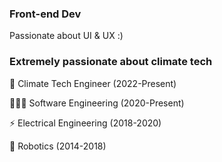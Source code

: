 ### Front-end Dev
Passionate about UI & UX :)


### Extremely passionate about climate tech

💚 Climate Tech Engineer (2022-Present)

👩🏼‍💻 Software Engineering (2020-Present)

⚡️ Electrical Engineering (2018-2020)

🤖 Robotics (2014-2018)

<!--
**k-berryman/k-berryman** is a ✨ _special_ ✨ repository because its `README.md` (this file) appears on your GitHub profile.

Here are some ideas to get you started:

- 🔭 I’m currently working on ...
- 🌱 I’m currently learning ...
- 👯 I’m looking to collaborate on ...
- 🤔 I’m looking for help with ...
- 💬 Ask me about ...
- 📫 How to reach me: ...
- 😄 Pronouns: ...
- ⚡ Fun fact: ...
-->
